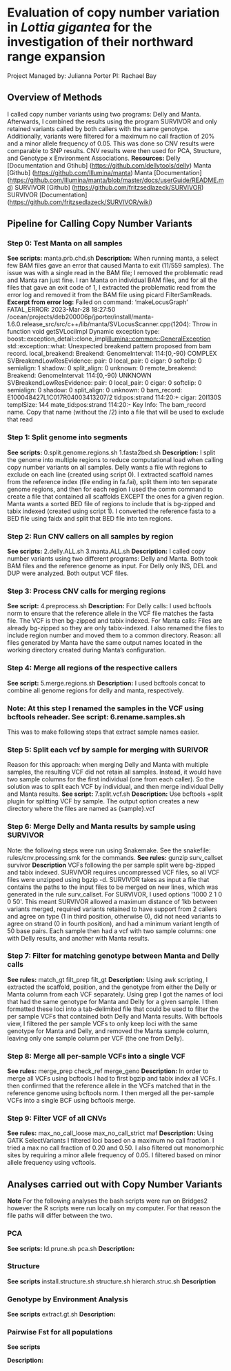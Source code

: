 # Evaluation of copy number variation in *Lottia gigantea* for the investigation of their northward range expansion
Project Managed by: Julianna Porter
PI: Rachael Bay

## Overview of Methods
I called copy number variants using two programs: Delly and Manta. Afterwards, I combined the results using the program SURVIVOR and only retained variants called by both callers with the same genotype. Additionally, variants were filtered for a maximum no call fraction of 20% and a minor allele frequency of 0.05. This was done so CNV results were comparable to SNP results. CNV results were then used for PCA, Structure, and Genotype x Environment Associations. 
**Resources:**
Delly [Documentation and Gtihub]
 (https://github.com/dellytools/delly)
Manta [Github]
 (https://github.com/Illumina/manta)
Manta [Documentation]
 (https://github.com/Illumina/manta/blob/master/docs/userGuide/README.md)
SURVIVOR [Github]
 (https://github.com/fritzsedlazeck/SURVIVOR)
SURVIVOR [Documentation]
 (https://github.com/fritzsedlazeck/SURVIVOR/wiki)
## Pipeline for Calling Copy Number Variants
### Step 0: Test Manta on all samples
**See scripts:**
    manta.prb.chd.sh
**Description:**
When running manta, a select few BAM files gave an error that caused Manta to exit (11/559 samples). The issue was with a single read in the BAM file; I removed the problematic read and Manta ran just fine. I ran Manta on individual BAM files, and for all the files that gave an exit code of 1, I extracted the problematic read from the error log and removed it from the BAM file using picard FilterSamReads. 
**Excerpt from error log:**
    Failed on command: ‘makeLocusGraph’
    FATAL_ERROR: 2023-Mar-28 18:27:50 /ocean/projects/deb200006p/jporter/install/manta-1.6.0.release_src/src/c++/lib/manta/SVLocusScanner.cpp(1204): Throw in function void getSVLociImpl
    Dynamic exception type: boost::exception_detail::clone_impl<illumina::common::GeneralException>
    std::exception::what: Unexpected breakend pattern proposed from bam record.
    local_breakend: Breakend: GenomeInterval: 114:[0,-90) COMPLEX
    SVBreakendLowResEvidence: pair: 0 local_pair: 0 cigar: 0 softclip: 0 semialign: 1 shadow: 0 split_align: 0 unknown: 0
    remote_breakend: Breakend: GenomeInterval: 114:[0,-90) UNKNOWN
    SVBreakendLowResEvidence: pair: 0 local_pair: 0 cigar: 0 softclip: 0 semialign: 0 shadow: 0 split_align: 0 unknown: 0
    bam_record: E100048427L1C017R04003413207/2 tid:pos:strand 114:20:+ cigar: 20I130S templSize: 144 mate_tid:pos:strand 114:20:-
Key Info: The bam_record name. Copy that name (without the /2) into a file that will be used to exclude that read
### Step 1: Split genome into segments
**See scripts:**
    0.split.genome.regions.sh
    1.fasta2bed.sh
**Description:**
I split the genome into multiple regions to reduce computational load when calling copy number variants on all samples. Delly wants a file with regions to exclude on each line (created using script 0). I extracted scaffold names from the reference index (file ending in fa.fai), split them into ten separate genome regions, and then for each region I used the comm command to create a file that contained all scaffolds EXCEPT the ones for a given region. Manta wants a sorted BED file of regions to include that is bg-zipped and tabix indexed (created using script 1). I converted the reference fasta to a BED file using faidx and split that BED file into ten regions. 
### Step 2: Run CNV callers on all samples by region
**See scripts:**
    2.delly.ALL.sh
    3.manta.ALL.sh
**Description:**
I called copy number variants using two different programs: Delly and Manta. Both took BAM files and the reference genome as input. For Delly only INS, DEL and DUP were analyzed. Both output VCF files. 
### Step 3: Process CNV calls for merging regions
**See script:**
    4.preprocess.sh
**Description:**
For Delly calls:
I used bcftools norm to ensure that the reference allele in the VCF file matches the fasta file. The VCF is then bg-zipped and tabix indexed.
For Manta calls:
Files are already bg-zipped so they are only tabix-indexed. I also renamed the files to include region number and moved them to a common directory. Reason: all files generated by Manta have the same output names located in the working directory created during Manta’s configuration.
### Step 4: Merge all regions of the respective callers
**See script:**
    5.merge.regions.sh
**Description:**
I used bcftools concat to combine all genome regions for delly and manta, respectively. 
### Note: At this step I renamed the samples in the VCF using bcftools reheader. See script: 6.rename.samples.sh
This was to make following steps that extract sample names easier.
### Step 5: Split each vcf by sample for merging with SURIVOR
Reason for this approach: when merging Delly and Manta with multiple samples, the resulting VCF did not retain all samples. Instead, it would have two sample columns for the first individual (one from each caller). So the solution was to split each VCF by individual, and then merge individual Delly and Manta results. 
**See script:**
    7.split.vcf.sh
**Description:**
Use bcftools +split plugin for splitting VCF by sample. The output option creates a new directory where the files are named as {sample}.vcf 
### Step 6: Merge Delly and Manta results by sample using SURVIVOR
Note: the following steps were run using Snakemake. See the snakefile: rules/cnv.processing.smk for the commands. 
**See rules:**
    gunzip
    surv_callset
    survivor
**Description**
VCFs following the per sample split were bg-zipped and tabix indexed. SURVIVOR requires uncompressed VCF files, so all VCF files were unzipped using bgzip -d. SURVIVOR takes as input a file that contains the paths to the input files to be merged on new lines, which was generated in the rule surv_callset. For SURVIVOR, I used options '1000 2 1 0 0 50'. This meant SURVIVOR allowed a maximum distance of 1kb between variants merged, required variants retained to have support from 2 callers and agree on type (1 in third position, otherwise 0), did not need variants to agree on strand (0 in fourth position), and had a minimum variant length of 50 base pairs. Each sample then had a vcf with two sample columns: one with Delly results, and another with Manta results. 
### Step 7: Filter for matching genotype between Manta and Delly calls
**See rules:**
    match_gt
    filt_prep
    filt_gt
**Description:**
Using awk scripting, I extracted the scaffold, position, and the genotype from either the Delly or Manta column from each VCF separately. Using grep I got the names of loci that had the same genotype for Manta and Delly for a given sample. I then formatted these loci into a tab-delimited file that could be used to filter the per sample VCFs that contained both Delly and Manta results. With bcftools view, I filtered the per sample VCFs to only keep loci with the same genotype for Manta and Delly, and removed the Manta sample column, leaving only one sample column per VCF (the one from Delly).
### Step 8: Merge all per-sample VCFs into a single VCF
**See rules:**
    merge_prep
    check_ref
    merge_geno
**Description:**
In order to merge all VCFs using bcftools I had to first bgzip and tabix index all VCFs. I then confirmed that the reference allele in the VCFs matched that in the reference genome using bcftools norm. I then merged all the per-sample VCFs into a single BCF using bcftools merge.
### Step 9: Filter VCF of all CNVs
**See rules:**
    max_no_call_loose
    max_no_call_strict
    maf
**Description:**
Using GATK SelectVariants I filtered loci based on a maximum no call fraction. I tried a max no call fraction of 0.20 and 0.50. I also filtered out monomorphic sites by requiring a minor allele frequency of 0.05. I filtered based on minor allele frequency using vcftools. 
## Analyses carried out with Copy Number Variants
**Note** For the following analyses the bash scripts were run on Bridges2 however the R scripts were run locally on my computer. For that reason the file paths will differ between the two.
### PCA
**See scripts:**
    ld.prune.sh
    pca.sh
**Description:**

### Structure
**See scripts**
    install.structure.sh
    structure.sh
    hierarch.struc.sh
**Description**

### Genotype by Environment Analysis
**See scripts**
    extract.gt.sh
**Description:**

### Pairwise Fst for all populations
**See scripts**

**Description:**
